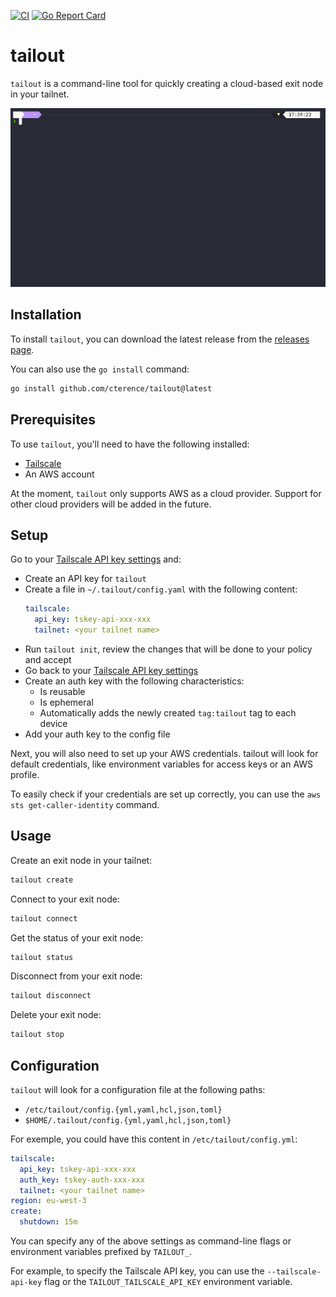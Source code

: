 [![CI](https://github.com/cterence/tailout/actions/workflows/ci.yaml/badge.svg)](https://github.com/cterence/tailout/actions/workflows/ci.yaml)
[![Go Report Card](https://goreportcard.com/badge/github.com/cterence/tailout)](https://goreportcard.com/report/github.com/cterence/tailout)

# tailout

`tailout` is a command-line tool for quickly creating a cloud-based exit node in your tailnet.

![demo gif](./docs/demo.gif)

## Installation

To install `tailout`, you can download the latest release from the [releases page](https://github.com/cterence/tailout/releases).

You can also use the `go install` command:

```bash
go install github.com/cterence/tailout@latest
```

## Prerequisites

To use `tailout`, you'll need to have the following installed:

- [Tailscale](https://tailscale.com/)
- An AWS account

At the moment, `tailout` only supports AWS as a cloud provider. Support for other cloud providers will be added in the future.

## Setup

Go to your [Tailscale API key settings](https://login.tailscale.com/admin/settings/keys) and:

- Create an API key for `tailout`
- Create a file in `~/.tailout/config.yaml` with the following content:
  ```yaml
  tailscale:
    api_key: tskey-api-xxx-xxx
    tailnet: <your tailnet name>
  ```
- Run `tailout init`, review the changes that will be done to your policy and accept
- Go back to your [Tailscale API key settings](https://login.tailscale.com/admin/settings/keys)
- Create an auth key with the following characteristics:
  - Is reusable
  - Is ephemeral
  - Automatically adds the newly created `tag:tailout` tag to each device
- Add your auth key to the config file

Next, you will also need to set up your AWS credentials. tailout will look for default credentials, like environment variables for access keys or an AWS profile.

To easily check if your credentials are set up correctly, you can use the `aws sts get-caller-identity` command.

## Usage

Create an exit node in your tailnet:

```bash
tailout create
```

Connect to your exit node:

```bash
tailout connect
```

Get the status of your exit node:

```bash
tailout status
```

Disconnect from your exit node:

```bash
tailout disconnect
```

Delete your exit node:

```bash
tailout stop
```

## Configuration

`tailout` will look for a configuration file at the following paths:

- `/etc/tailout/config.{yml,yaml,hcl,json,toml}`
- `$HOME/.tailout/config.{yml,yaml,hcl,json,toml}`

For exemple, you could have this content in `/etc/tailout/config.yml`:

```yaml
tailscale:
  api_key: tskey-api-xxx-xxx
  auth_key: tskey-auth-xxx-xxx
  tailnet: <your tailnet name>
region: eu-west-3
create:
  shutdown: 15m
```

You can specify any of the above settings as command-line flags or environment variables prefixed by `TAILOUT_`.

For example, to specify the Tailscale API key, you can use the `--tailscale-api-key` flag or the `TAILOUT_TAILSCALE_API_KEY` environment variable.
